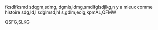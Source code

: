 fksdlfksmd
sdqgm,sdmg,
dgmls,ldmg,smdlfglsdjlkg,n
y a mieux comme histoire
sdg,ld,l
sdglmsd,hl
s,gdlm,eoig,kpmAL,QFMW

QSFG,SLKG

